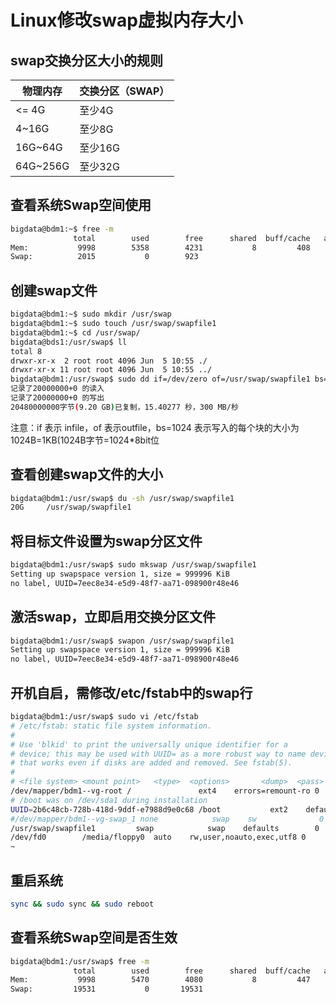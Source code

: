 # Linux修改swap虚拟内存大小

## swap交换分区大小的规则

物理内存 | 交换分区（SWAP）
------ | ------
<= 4G | 至少4G
4~16G | 至少8G
16G~64G | 至少16G
64G~256G | 至少32G

## 查看系统Swap空间使用

``` Bash
bigdata@bdm1:~$ free -m
              total        used        free      shared  buff/cache   available
Mem:           9998        5358        4231           8         408        4355
Swap:          2015           0        923
```

## 创建swap文件

``` Bash
bigdata@bdm1:~$ sudo mkdir /usr/swap
bigdata@bdm1:~$ sudo touch /usr/swap/swapfile1
bigdata@bdm1:~$ cd /usr/swap/
bigdata@bds1:/usr/swap$ ll
total 8
drwxr-xr-x  2 root root 4096 Jun  5 10:55 ./
drwxr-xr-x 11 root root 4096 Jun  5 10:55 ../
bigdata@bdm1:/usr/swap$ sudo dd if=/dev/zero of=/usr/swap/swapfile1 bs=1024 count=20000000
记录了20000000+0 的读入
记录了20000000+0 的写出
20480000000字节(9.20 GB)已复制，15.40277 秒，300 MB/秒
```

注意：if 表示 infile，of 表示outfile，bs=1024 表示写入的每个块的大小为1024B=1KB(1024B字节=1024*8bit位

## 查看创建swap文件的大小

``` Bash
bigdata@bdm1:/usr/swap$ du -sh /usr/swap/swapfile1
20G     /usr/swap/swapfile1
```

## 将目标文件设置为swap分区文件

``` Bash
bigdata@bdm1:/usr/swap$ sudo mkswap /usr/swap/swapfile1
Setting up swapspace version 1, size = 999996 KiB
no label, UUID=7eec8e34-e5d9-48f7-aa71-098900r48e46
```

## 激活swap，立即启用交换分区文件

``` Bash
bigdata@bdm1:/usr/swap$ swapon /usr/swap/swapfile1
Setting up swapspace version 1, size = 999996 KiB
no label, UUID=7eec8e34-e5d9-48f7-aa71-098900r48e46
```

## 开机自启，需修改/etc/fstab中的swap行

``` Bash
bigdata@bdm1:/usr/swap$ sudo vi /etc/fstab
# /etc/fstab: static file system information.
#
# Use 'blkid' to print the universally unique identifier for a
# device; this may be used with UUID= as a more robust way to name devices
# that works even if disks are added and removed. See fstab(5).
#
# <file system> <mount point>   <type>  <options>       <dump>  <pass>
/dev/mapper/bdm1--vg-root /               ext4    errors=remount-ro 0       1
# /boot was on /dev/sda1 during installation
UUID=2b6c48cb-728b-418d-9ddf-e7988d9e0c68 /boot           ext2    defaults        0       2
#/dev/mapper/bdm1--vg-swap_1 none            swap    sw              0       0
/usr/swap/swapfile1         swap            swap    defaults        0       0
/dev/fd0        /media/floppy0  auto    rw,user,noauto,exec,utf8 0       0
~
```

## 重启系统

``` Bash
sync && sudo sync && sudo reboot
```

## 查看系统Swap空间是否生效

``` Bash
bigdata@bdm1:/usr/swap$ free -m
              total        used        free      shared  buff/cache   available
Mem:           9998        5470        4080           8         447        4243
Swap:         19531           0       19531
```
